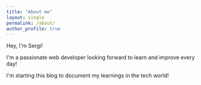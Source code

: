 ```yaml
---
title: "About me"
layout: single
permalink: /about/
author_profile: true
---
```


Hey, I'm Sergi!

I'm a passionate web developer looking forward to learn and improve every day!

I'm starting this blog to document my learnings in the tech world!
